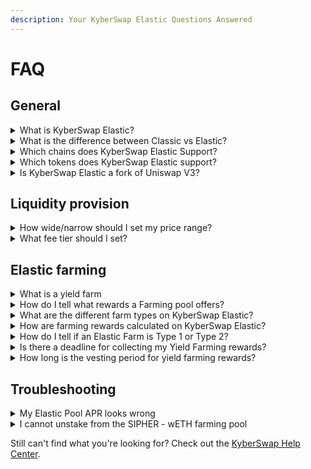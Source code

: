 ```yaml
---
description: Your KyberSwap Elastic Questions Answered
---
```


# FAQ

## General

<details>

<summary>What is KyberSwap Elastic?</summary>

KyberSwap Elastic is an improved version of our revolutionary Decentralized Market Maker platform (now known as “KyberSwap Classic”) that lets Liquidity Providers maximize capital efficiency by enabling liquidity concentrations across multiple customizable price ranges. This results in better slippage, transaction volume, and earnings for Liquidity Providers.

For more information on KyberSwap Elastic, please refer to the [KyberSwap Elastic Docs](./) or [this blog post](https://blog.kyber.network/announcing-our-new-kyberswap-protocol-kyberswap-elastic-9cab14259d4a) on KyberSwap Elastic.

</details>

<details>

<summary>What is the difference between Classic vs Elastic?</summary>

Both KyberSwap Classic and Elastic are [AMM](../../getting-started/foundational-topics/decentralized-finance/automated-market-maker.md) liquidity solutions that were created with the intent of optimizing LP yields through greater capital efficiency. KyberSwap Classic enables pools to be configured with [dynamic fees](../kyberswap-classic/concepts/flexible-fee-adjustment.md) which respond to market conditions while KyberSwap Elastic enables users to enter into [concentrated liquidity](concepts/concentrated-liquidity.md) positions with [auto-compounding fees](concepts/reinvestment-curve.md).

For the full comparison, please refer to [Classic vs Elastic](../classic-vs-elastic/).

</details>

<details>

<summary>Which chains does KyberSwap Elastic Support?</summary>

The full list of supported chains can be found on [Supported Exchanges and Networks](../../getting-started/supported-exchanges-and-networks.md).

</details>

<details>

<summary>Which tokens does KyberSwap Elastic support?</summary>

KyberSwap whitelists well-known tokens for ease of access, but you can import custom tokens that meet the ERC20 standard via our user interface. For more information on how to do this, please refer to [Add Your Favourite Tokens](../../kyberswap-solutions/kyberswap-interface/user-guides/add-your-favourite-tokens.md).

</details>

<details>

<summary>Is KyberSwap Elastic a fork of Uniswap V3?</summary>

## KyberSwap Elastic is NOT a fork of Uniswap V3

Uniswap V3 source code is under [Business Source License 1.1](https://github.com/Uniswap/uniswap-v3-core/blob/main/LICENSE) meaning it is **not fully open source**. This agreement incorporates copyright law and allows Uniswap governance to restrict unauthorized commercialization of its source code until 2023.

KyberSwap Elastic was developed with **our own proprietary code**. It is only similar to Uniswap V3 in the sense that both are [tick-based](concepts/tick-range-mechanism.md) AMMs with [customizable price ranges](concepts/concentrated-liquidity.md), and use NFTs to represent liquidity positions, but that’s where the similarities end.

KyberSwap Elastic’s protocol maintains more than 1 AMM curve at the same time, in the same smart contract. In Elastic, we have two curves: The Investment Curve where liquidity positions are tracked and the [Reinvestment Curve](concepts/reinvestment-curve.md) where yields are auto-compounded over an infinite price range. This design enables Elastic LPs to earn more yield as fees are automatically compounded and do not sit idly waiting to be collected.

Another key difference is in our [Anti JIT / Snipe protection](concepts/anti-sniping-mechanism.md), which is something Uniswap V3 currently does not offer. KyberSwap Elastic protects our Liquidity Providers’ earnings by implementing a very short locking / vesting period (1–2 blocks).

Additionally, KyberSwap Elastic also offers [additional fee tiers](user-guides/elastic-pool-creation.md#fee-tier-options) which allow LPs to have more fine-grained control over their risk-adjusted returns.

### Further Reading

For more information on this topic, please refer to [this blog post](https://blog.kyber.network/kyberswap-elastic-vs-uniswap-v3-a-comparison-7e115117d795).

For more information about the differences between KyberSwap Elastic and Uniswap V3, please refer to [this article](https://support.kyberswap.com/hc/en-us/articles/13766696328729).

</details>

## Liquidity provision

<details>

<summary>How wide/narrow should I set my price range?</summary>

KyberSwap Elastic pools allow you to [specify liquidity concentration ranges](user-guides/elastic-pool-creation.md#step-4-set-price-range). When the market price of the asset pair is within this specified price range, price takers can trade using the liquidity you have deposited to the pool. You can make the range as wide or as narrow as you want but there are some tradeoffs to consider in each case.

#### Wide Range

When the range is set to be relatively wide, the pool has a lower chance of going out of range so it will remain in operation for more time, but you will earn less fees on each transaction since your liquidity is spread out more thinly across a wider range.

#### Narrow Range

When the range is set to be relatively narrow, your liquidity is more concentrated which will result in higher fees earned per transaction, but this comes at the higher risk of the pool going out of range resulting in longer periods when your liquidity is not being traded against.

KyberSwap also provides a list of preset options for your convenience which can be viewed [here](user-guides/elastic-pool-creation.md#step-4-set-price-range).

</details>

<details>

<summary>What fee tier should I set?</summary>

There are ten tiers of fees you can set on your liquidity concentration ranges in KyberSwap Elastic. These options correspond to the relative price correlation between token pairs and the full list can be found [here](user-guides/elastic-pool-creation.md#fee-tier-options).

</details>

## Elastic farming

<details>

<summary>What is a yield farm</summary>

A Yield Farm (also known as a Liquidity Mining Pool or “Farming Pool” on KyberSwap) is a type of DeFi protocol that allows Liquidity Providers (LPs) to passively earn a return on capital contributed to a liquidity pool. The Yield Farm provides LPs with rewards over time to incentivize LPs to continue to provide liquidity to the pool as well as to help offset the risk of [Impermanent Loss](../../getting-started/foundational-topics/decentralized-finance/impermanent-loss.md).

</details>

<details>

<summary>How do I tell what rewards a Farming pool offers?</summary>

To incentivize yield farming on our platform, we usually offer KNC token as a reward for staking activity in our active farming pools. From time to time we also jointly offer other tokens with our partners as staking rewards. You can easily tell which active farming pools offer KNC or KNC and another token when you look at the pool details in list view. Select the list view icon on the Active farms page to toggle this view.

<img src="https://support.kyberswap.com/hc/article_attachments/14216593542425" alt="001_FarmsListView.png" data-size="original">

From here you can see the types of coins offered under the “My Rewards” column. For example, in the following graphic, the first three farms offer both KNC and LDO as rewards, whereas the following three farms on the list offer just KNC.

<img src="https://support.kyberswap.com/hc/article_attachments/14216593573017" alt="002_MyRewardsColumn.png" data-size="original">

</details>

<details>

<summary>What are the different farm types on KyberSwap Elastic?</summary>

Elastic farms supports multiple farming mechanisms which can be based on time-based liquidity, target volume, or operator defined farm ranges. Please refer to [Tick-Based Farming](concepts/tick-based-farming.md) for a more detailed explanation of the various mechanisms.

</details>

<details>

<summary>How are farming rewards calculated on KyberSwap Elastic?</summary>

Rewards are distributed based on 2 mechanisms: active time and target volumes. You can refer to [Tick-Based Farming](concepts/tick-based-farming.md) for the exact details on how farm types are determined.

</details>

<details>

<summary>How do I tell if an Elastic Farm is Type 1 or Type 2?</summary>

KyberSwap Elastic supports 2 types of farms based on the active time and target volumes mechanism detailed in [Tick-Based Farming](concepts/tick-based-farming.md). You can tell at a glance which of the two any given pool uses. Simply refer to the “My Deposit | Target Volume” column on the Active Pools page.

<img src="https://support.kyberswap.com/hc/article_attachments/14229147059353" alt="000_FarmingMechs.png" data-size="original">

In the above graphic, the first farm is a Type 2 farm since it has a target volume. Type 2 farms will also show progress bars for the target volume achieved to date. In contrast, the second farm is a Type 1 farm that does not have any target volume associated with it, only a deposit value.

</details>

<details>

<summary>Is there a deadline for collecting my Yield Farming rewards?</summary>

There is no deadline for collecting (aka harvesting) your pool farm rewards. However please note that some farming pools have vesting periods: after harvesting, the rewards can only be withdrawn after a set vesting period. The vesting period counter starts at the point of collection.

Please refer to [Harvesting and claiming rewards](user-guides/yield-farming-on-elastic.md#harvesting-and-claiming-rewards) for further details.

</details>

<details>

<summary>How long is the vesting period for yield farming rewards?</summary>

Farming pool rewards can be withdrawn after they vest. The vesting period varies from pool to pool, with some farming pools not having a vesting period. You can check the vesting period of the farm you’re participating in by navigating to the Vesting tab on the Farms page. Note that the vesting period counter starts at the point of collection.

</details>

## Troubleshooting

<details>

<summary>My Elastic Pool APR looks wrong</summary>

We sometimes get questions from users who notice a discrepancy between the APR estimates for their positions and the APR estimates for the KyberSwap Elastic pool as a whole. For example, in the following case, the AVAX-USDC (Avalanche) Elastic Pool total Average APR (322.04%) seems to dwarf the user’s position’s total APR (137.62%).

<img src="https://support.kyberswap.com/hc/article_attachments/14459979237017" alt="001b_PoolAPR.png" data-size="original">

<img src="https://support.kyberswap.com/hc/article_attachments/14460000295193" alt="001a_PositionAPR.png" data-size="original">

This is because the pool APR estimate (i.e. the APR due to LP fees) for the entire pool is calculated based on the average of all the in-range positions in the pool. Some positions may have price ranges that are set to be very aggressive, so their APRs seem high, but that assumes an ideal world where the position never goes out of range. In reality, positions with overly-aggressive narrow price ranges run the risk of the quickly going out of range and becoming inefficient.

The pool APR estimate shown specific to your position takes the price range that you set into account, so while it does seem much lower than the pool's total average APR estimate, it is also likely to be more in line with reality as your position is likely to remain in range for longer.

Please refer to [Elastic Pool APR Calculations](concepts/apr-calculations.md) for the exact logic and formula behind APR calculations.

</details>

<details>

<summary>I cannot unstake from the SIPHER - wETH farming pool</summary>

We sometimes receive questions from users who are unable to unstake positions from the SIPER-wETH KyberSwap Elastic Farm on the Ethereum network. The transaction fails due to an error message that resembles the following:

```
cannot estimate gas; transaction may fail or may require manual gas limit
```

This is likely due to the unique nature of the SIPHER-wETH farming pool. This pool works slightly differently from the usual KyberSwap Elastic farming pools.

In order to generate rewards, in addition to staking your liquidity position on KyberSwap, you would also have had to stake Kyber SLP tokens on the [Sipher portal](https://sipher.xyz/stake/deposit/kyber-slp-sipher-eth). It follows therefore that in order to unstake the position on KyberSwap, you will first need to unstake and withdraw your Kyber SLP tokens from the Sipher portal before you will be allowed to unstake and withdraw the position on KyberSwap.

For more information on this pool, please refer to [this blogpost](https://blog.kyber.network/sipher-partners-with-kyberswap-on-50-million-liquidity-mining-campaign-to-provide-the-best-1cb5b9d6f44).&#x20;

</details>

Still can't find what you're looking for? Check out the [KyberSwap Help Center](https://support.kyberswap.com/hc/en-us).
